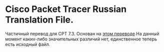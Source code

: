 # Cisco Packet Tracer Russian Translation File.
Частичный перевод для CPT 7.3. Основан на [этом переводе](http://russifiers.ru/programs/%D1%80%D1%83%D1%81%D0%B8%D1%84%D0%B8%D0%BA%D0%B0%D1%82%D0%BE%D1%80-cisco-packet-tracer)
На данный момент каких-либо значительных различий нет, единственное теперь есть исходный файл.
